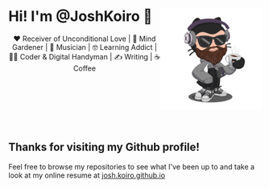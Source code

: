 <header>
<img src="Octocat_Avatar.gif" width="40%" align="right">

<h1 align="left">Hi! I'm @JoshKoiro 👋 </h1>
❤️ Receiver of Unconditional Love | 🌱 Mind Gardener | 🎹 Musician | 🤓 Learning Addict | 👨‍💻 Coder & Digital Handyman |  ✍️ Writing | ☕ Coffee
</header>
<br><br><br>

## Thanks for visiting my Github profile!

Feel free to browse my repositories to see what I've been up to and take a look at my online resume at [josh.koiro.github.io](https://joshkoiro.github.io)

<!---
JoshKoiro/JoshKoiro is a ✨ special ✨ repository because its `README.md` (this file) appears on your GitHub profile.
You can click the Preview link to take a look at your changes.
--->
